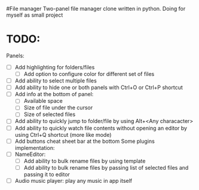 #File manager
Two-panel file manager clone written in python. Doing for myself as small project

# TODO:
  Panels:
  - [ ] Add highlighting for folders/files
    - [ ] Add option to configure color for different set of files
  - [ ] Add ability to select multiple files
  - [ ] Add ability to hide one or both panels with Ctrl+O or Ctrl+P shortcut
  - [ ] Add info at the bottom of panel:
    - [ ] Available space
    - [ ] Size of file under the cursor
    - [ ] Size of selected files
  - [ ] Add ability to quickly jump to folder/file by using Alt+\<Any characacter\>
  - [ ] Add ability to quickly watch file contents without opening an editor by using Ctrl+Q shortcut (more like mode)
  - [ ] Add buttons cheat sheet bar at the bottom
  Some plugins implementation:
  - [ ] NameEditor:
    - [ ] Add ability to bulk rename files by using template
    - [ ] Add ability to bulk rename files by passing list of selected files and passing it to editor       
  - [ ] Audio music player: play any music in app itself
